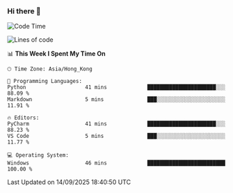 ### Hi there 👋

<!--
**RoiexLee/RoiexLee** is a ✨ _special_ ✨ repository because its `README.md` (this file) appears on your GitHub profile.

Here are some ideas to get you started:

- 🔭 I’m currently working on ...
- 🌱 I’m currently learning ...
- 👯 I’m looking to collaborate on ...
- 🤔 I’m looking for help with ...
- 💬 Ask me about ...
- 📫 How to reach me: ...
- 😄 Pronouns: ...
- ⚡ Fun fact: ...
-->

<!--START_SECTION:waka-->
![Code Time](http://img.shields.io/badge/Code%20Time-1%2C219%20hrs%2059%20mins-blue)

![Lines of code](https://img.shields.io/badge/From%20Hello%20World%20I%27ve%20Written-41.6%20thousand%20lines%20of%20code-blue)

📊 **This Week I Spent My Time On** 

```text
🕑︎ Time Zone: Asia/Hong_Kong

💬 Programming Languages: 
Python                   41 mins             ██████████████████████░░░   88.09 % 
Markdown                 5 mins              ███░░░░░░░░░░░░░░░░░░░░░░   11.91 % 

🔥 Editors: 
PyCharm                  41 mins             ██████████████████████░░░   88.23 % 
VS Code                  5 mins              ███░░░░░░░░░░░░░░░░░░░░░░   11.77 % 

💻 Operating System: 
Windows                  46 mins             █████████████████████████   100.00 % 
```


 Last Updated on 14/09/2025 18:40:50 UTC
<!--END_SECTION:waka-->
